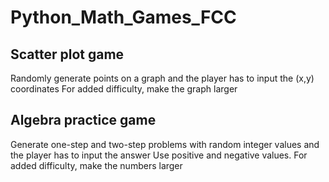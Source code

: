 # Python_Math_Games_FCC

## Scatter plot game
Randomly generate points on a graph and the player has to input the (x,y) coordinates
For added difficulty, make the graph larger

## Algebra practice game
Generate one-step and two-step problems with random integer values and the player has to input the answer
Use positive and negative values. For added difficulty, make the numbers larger
